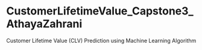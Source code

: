 # CustomerLifetimeValue_Capstone3_AthayaZahrani
Customer Lifetime Value (CLV) Prediction using Machine Learning Algorithm

